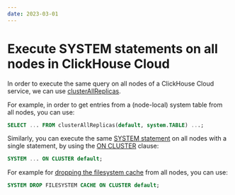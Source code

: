 ```yaml
---
date: 2023-03-01
---
```


# Execute SYSTEM statements on all nodes in ClickHouse Cloud

In order to execute the same query on all nodes of a ClickHouse Cloud service, we can use [clusterAllReplicas](https://clickhouse.com/docs/en/sql-reference/table-functions/cluster/).

For example, in order to get entries from a (node-local) system table from all nodes, you can use:
```sql
SELECT ... FROM clusterAllReplicas(default, system.TABLE) ...;
```

Similarly, you can execute the same [SYSTEM statement](https://clickhouse.com/docs/en/sql-reference/statements/system/) on all nodes with a single statement, by using the [ON CLUSTER](https://clickhouse.com/docs/en/sql-reference/distributed-ddl/) clause:
```sql
SYSTEM ... ON CLUSTER default;
```

For example for [dropping the filesystem cache](https://clickhouse.com/docs/en/sql-reference/statements/system/#drop-filesystem-cache) from all nodes, you can use:
```sql
SYSTEM DROP FILESYSTEM CACHE ON CLUSTER default;
```
